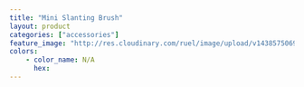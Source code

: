 ```yaml
---
title: "Mini Slanting Brush"
layout: product
categories: ["accessories"]
feature_image: "http://res.cloudinary.com/ruel/image/upload/v1438575069/fs/miniSlantingBrush.jpg"
colors:
    - color_name: N/A
      hex: 
---
```

